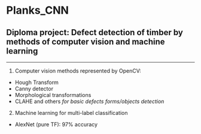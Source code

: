 # Planks_CNN
## Diploma project: Defect detection of timber by methods of computer vision and machine learning
---
1. Computer vision methods represented by OpenCV: 
  * Hough Transform 
  * Canny detector 
  * Morphological transformations 
  * CLAHE and others
 *for basic defects forms/objects detection*
2. Machine learning for multi-label classification
  * AlexNet (pure TF): 97% accuracy 
